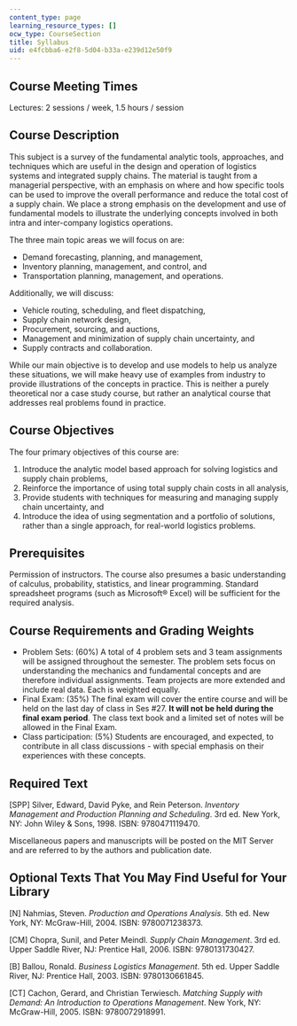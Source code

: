 ```yaml
---
content_type: page
learning_resource_types: []
ocw_type: CourseSection
title: Syllabus
uid: e4fcbba6-e2f8-5d04-b33a-e239d12e50f9
---
```


Course Meeting Times
--------------------

Lectures: 2 sessions / week, 1.5 hours / session

Course Description
------------------

This subject is a survey of the fundamental analytic tools, approaches, and techniques which are useful in the design and operation of logistics systems and integrated supply chains. The material is taught from a managerial perspective, with an emphasis on where and how specific tools can be used to improve the overall performance and reduce the total cost of a supply chain. We place a strong emphasis on the development and use of fundamental models to illustrate the underlying concepts involved in both intra and inter-company logistics operations.

The three main topic areas we will focus on are:

*   Demand forecasting, planning, and management,
*   Inventory planning, management, and control, and
*   Transportation planning, management, and operations.

Additionally, we will discuss:

*   Vehicle routing, scheduling, and fleet dispatching,
*   Supply chain network design,
*   Procurement, sourcing, and auctions,
*   Management and minimization of supply chain uncertainty, and
*   Supply contracts and collaboration.

While our main objective is to develop and use models to help us analyze these situations, we will make heavy use of examples from industry to provide illustrations of the concepts in practice. This is neither a purely theoretical nor a case study course, but rather an analytical course that addresses real problems found in practice.

Course Objectives
-----------------

The four primary objectives of this course are:

1.  Introduce the analytic model based approach for solving logistics and supply chain problems,
2.  Reinforce the importance of using total supply chain costs in all analysis,
3.  Provide students with techniques for measuring and managing supply chain uncertainty, and
4.  Introduce the idea of using segmentation and a portfolio of solutions, rather than a single approach, for real-world logistics problems.

Prerequisites
-------------

Permission of instructors. The course also presumes a basic understanding of calculus, probability, statistics, and linear programming. Standard spreadsheet programs (such as Microsoft® Excel) will be sufficient for the required analysis.

Course Requirements and Grading Weights
---------------------------------------

*   Problem Sets: (60%) A total of 4 problem sets and 3 team assignments will be assigned throughout the semester. The problem sets focus on understanding the mechanics and fundamental concepts and are therefore individual assignments. Team projects are more extended and include real data. Each is weighted equally.
*   Final Exam: (35%) The final exam will cover the entire course and will be held on the last day of class in Ses #27. **It will not be held during the final exam period**. The class text book and a limited set of notes will be allowed in the Final Exam.
*   Class participation: (5%) Students are encouraged, and expected, to contribute in all class discussions - with special emphasis on their experiences with these concepts.

Required Text
-------------

\[SPP\] Silver, Edward, David Pyke, and Rein Peterson. _Inventory Management and Production Planning and Scheduling_. 3rd ed. New York, NY: John Wiley & Sons, 1998. ISBN: 9780471119470.

Miscellaneous papers and manuscripts will be posted on the MIT Server and are referred to by the authors and publication date.

Optional Texts That You May Find Useful for Your Library
--------------------------------------------------------

\[N\] Nahmias, Steven. _Production and Operations Analysis_. 5th ed. New York, NY: McGraw-Hill, 2004. ISBN: 9780071238373.

\[CM\] Chopra, Sunil, and Peter Meindl. _Supply Chain Management_. 3rd ed. Upper Saddle River, NJ: Prentice Hall, 2006. ISBN: 9780131730427.

\[B\] Ballou, Ronald. _Business Logistics Management_. 5th ed. Upper Saddle River, NJ: Prentice Hall, 2003. ISBN: 9780130661845.

\[CT\] Cachon, Gerard, and Christian Terwiesch. _Matching Supply with Demand: An Introduction to Operations Management_. New York, NY: McGraw-Hill, 2005. ISBN: 9780072918991.